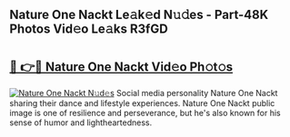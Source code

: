 ## Nature One Nackt Le𝚊k𝚎d N𝚞𝚍es - Part-48K Photos Vid𝚎o Le𝚊ks R3fGD

# <h2><a href="http://fb3g59p.evod.top/?m=Nature+One+Nackt">🔗 👉🔴 Nature One Nackt Vid𝚎o Ph𝚘t𝚘s</a></h2>

[![Nature One Nackt N𝚞d𝚎s](https://i.imgur.com/8V9OHl7.gif)](http://fb3g59p.evod.top/?m=Nature+One+Nackt)
Social media personality Nature One Nackt sharing their dance and lifestyle experiences. Nature One Nackt public image is one of resilience and perseverance, but he's also known for his sense of humor and lightheartedness. 
